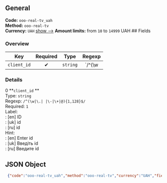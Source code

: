 ## General 
**Code:** `ooo-real-tv_uah`  
**Method:** `ooo-real-tv`  
**Currency:** `UAH` [show -->]() 
**Amount limits:** from `10`  to `14999`  UAH ## Fields 
### Overview 
|Key|Required|Type|Regexp| 
|:---:|:---:|:---:|:---:| 
|`client_id` |✔ |`string` |`/^(\w|\.| |\-|\+|@){1,128}$/` | 
 
### Details 
0 **`client_id` **  
Type: `string`  
Regexp: `/^(\w|\.| |\-|\+|@){1,128}$/`  
Required: `1`  
Label:  
: [en] ID  
: [uk] id  
: [ru] id  
Hint:  
: [en] Enter id  
: [uk] Введіть id  
: [ru] Введите id  
## JSON Object 
```json
 {"code":"ooo-real-tv_uah","method":"ooo-real-tv","currency":"UAH","fields":[{"key":"client_id","type":"string","label":{"en":"ID","uk":"id","ru":"id"},"regexp":"\/^(\\w|\\.| |\\-|\\+|@){1,128}$\/","required":true,"position":1,"hint":{"en":"Enter id","uk":"\u0412\u0432\u0435\u0434\u0456\u0442\u044c id","ru":"\u0412\u0432\u0435\u0434\u0438\u0442\u0435 id"},"example":"192283"}],"amount_min":10,"amount_max":14999}```  
